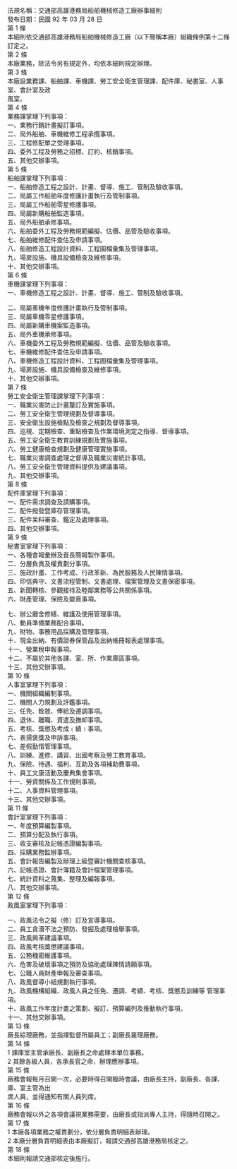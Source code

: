 法規名稱：交通部高雄港務局船舶機械修造工廠辦事細則  
發布日期：民國 92 年 03 月 28 日  
第 1 條  
本細則依交通部高雄港務局船舶機械修造工廠（以下簡稱本廠）組織條例第十二條訂定之。  
第 2 條  
本廠業務，除法令另有規定外，均依本細則規定辦理。  
第 3 條  
本廠設業務課、船舶課、車機課、勞工安全衛生管理課、配件庫、秘書室、人事室、會計室及政  
風室。  
第 4 條  
業務課掌理下列事項：  
一、業務行銷計畫擬訂事項。  
二、局外船舶、車機維修工程承攬事項。  
三、工程修配單之受理事項。  
四、委外工程及勞務之招標、訂約、核銷事項。  
五、其他交辦事項。  
第 5 條  
船舶課掌理下列事項：  
一、船舶修造工程之設計、計畫、督導、施工、管制及驗收事項。  
二、局屬工作船舶年度修護計畫執行及管制事項。  
三、局屬工作船舶零星修護事項。  
四、局屬新購船舶監造事項。  
五、局外船舶承修事項。  
六、船舶委外工程及勞務規範編擬、估價、品管及驗收事項。  
七、船舶維修配件查估及申請事項。  
八、船舶修造工程設計資料、工程圖檔彙集及管理事項。  
九、場房設施、機具設備檢查及維修事項。  
十、其他交辦事項。  
第 6 條  
車機課掌理下列事項：  
一、車機修造工程之設計、計畫、督導、施工、管制及驗收事項。  


二、局屬車機年度修護計畫執行及管制事項。  
三、局屬車機零星修護事項。  
四、局屬新購車機案監造事項。  
五、局外車機承修事項。  
六、車機委外工程及勞務規範編擬、估價、品管及驗收事項。  
七、車機維修配件查估及申請事項。  
八、車機修造工程設計資料、工程圖檔彙集及管理事項。  
九、場房設施、機具設備檢查及維修事項。  
十、其他交辦事項。  
第 7 條  
勞工安全衛生管理課掌理下列事項：  
一、職業災害防止計畫釐訂及實施事項。  
二、勞工安全衛生管理規劃及督導事項。  
三、安全衛生設施檢點及檢查之規劃及督導事項。  
四、巡視、定期檢查、重點檢查及作業環境測定之指導、督導事項。  
五、勞工安全衛生教育訓練規劃及實施事項。  
六、勞工健康檢查規劃及健康管理實施事項。  
七、職業災害調查處理之督導及職業災害統計事項。  
八、勞工安全衛生管理資料提供及建議事項。  
九、其他交辦事項。  
第 8 條  
配件庫掌理下列事項：  
一、配件需求調查及請購事項。  
二、配件撥發暨庫存管理事項。  
三、配件呆料審查、鑑定及處理事項。  
四、其他交辦事項。  
第 9 條  
秘書室掌理下列事項：  
一、各種會報彙辦及首長簡報製作事項。  
二、分層負責及權責劃分事項。  
三、施政計畫、工作考成、行政革新、為民服務及人民陳情事項。  
四、印信典守、文書流程管制、文書處理、檔案管理及文書保密事項。  
五、新聞轉核、參觀接待及睦鄰業務等公共關係事項。  
六、財產管理、保險及變賣事項。  


七、辦公廳舍修繕、維護及使用管理事項。  
八、動員準備業務配合事項。  
九、財物、事務用品採購及管理事項。  
十、現金出納、有價證券保管品及出納帳冊報表處理事項。  
十一、營業稅申報事項。  
十二、不屬於其他各課、室、所、作業庫區事項。  
十三、其他交辦事項。  
第 10 條  
人事室掌理下列事項：  
一、機關組織編制事項。  
二、機關人力規劃及評鑑事項。  
三、任免、銓敘、俸給及遷調事項。  
四、退休、離職、資遣及撫卹事項。  
五、考核、獎懲及考成﹙績﹚事項。  
六、表揚褒獎及申訴事項。  
七、差假勤惰管理事項。  
八、訓練、進修、講習、出國考察及勞工教育事項。  
九、保險、待遇、福利、互助及各項補助費事項。  
十、員工文康活動及慶典集會事項。  
十一、勞資關係及工作規則事項。  
十二、人事資料管理事項。  
十三、其他交辦事項。  
第 11 條  
會計室掌理下列事項：  
一、年度預算編製事項。  
二、預算分配及執行事項。  
三、收支審核及記帳憑證編製事項。  
四、採購業務監辦事項。  
五、會計報告編製及辦理上級暨審計機關查核事項。  
六、記帳憑證、會計簿籍及會計檔案管理事項。  
七、統計資料之蒐集、整理及編報事項。  
八、其他交辦事項。  
第 12 條  
政風室掌理下列事項：  


一、政風法令之擬（修）訂及宣導事項。  
二、員工貪瀆不法之預防、發掘及處理檢舉事項。  
三、政風興革建議事項。  
四、政風考核獎懲建議事項。  
五、公務機密維護事項。  
六、危害及破壞事項之預防及協助處理陳情請願事項。  
七、公職人員財產申報及審查事項。  
八、政風督導小組規劃執行事項。  
九、政風機構組織、政風人員之任免、遷調、考績、考核、獎懲及訓練等 管理事項。  
十、政風工作年度計畫之策劃、擬訂、預算編列及推動執行事項。  
十一、其他交辦事項。  
第 13 條  
廠長綜理廠務，並指揮監督所屬員工；副廠長襄理廠務。  
第 14 條  
1 課庫室主管承廠長、副廠長之命處理本單位事務。  
2 其餘各級人員，各承長官之命，辦理應辦事項。  
第 15 條  
廠務會報每月召開一次，必要時得召開臨時會議，由廠長主持，副廠長、各課、庫、室主管為出  
席人員，並得通知有關人員列席。  
第 16 條  
廠務會報以外之各項會議視業務需要，由廠長或指派專人主持，得隨時召開之。  
第 17 條  
1 本廠各項業務之權責劃分，依分層負責明細表辦理。  
2 本廠分層負責明細表由本廠擬訂，報請交通部高雄港務局核定之。  
第 18 條  
本細則報請交通部核定後施行。  


